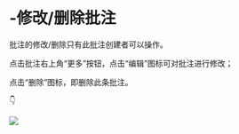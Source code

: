 # -修改/删除批注

批注的修改/删除只有此批注创建者可以操作。 



点击批注右上角“更多”按钮，点击“编辑”图标可对批注进行修改； 

点击“删除”图标，即删除此条批注。 

👇

![](https://images-cdn.shimo.im/uGfV1IKtuN0GnpWr/5.png!thumbnail)

